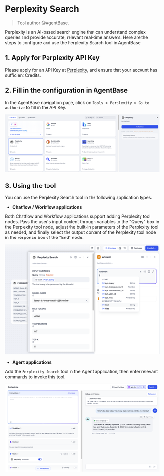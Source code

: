 # Perplexity Search

> Tool author @AgentBase.

Perplexity is an AI-based search engine that can understand complex queries and provide accurate, relevant real-time answers. Here are the steps to configure and use the Perplexity Search tool in AgentBase.

## 1. Apply for Perplexity API Key

Please apply for an API Key at [Perplexity](https://www.perplexity.ai/settings/api), and ensure that your account has sufficient Credits.

## 2. Fill in the configuration in AgentBase

In the AgentBase navigation page, click on `Tools > Perplexity > Go to authorize` to fill in the API Key.

![](../../../../img/tools-perplexity.png)

## 3. Using the tool

You can use the Perplexity Search tool in the following application types.

- **Chatflow / Workflow applications**

Both Chatflow and Workflow applications support adding Perplexity tool nodes. Pass the user's input content through variables to the "Query" box in the Perplexity tool node, adjust the built-in parameters of the Perplexity tool as needed, and finally select the output content of the Perplexity tool node in the response box of the "End" node.

![](../../../../img/tools-chatflow-perplexity.png)

- **Agent applications**

Add the `Perplexity Search` tool in the Agent application, then enter relevant commands to invoke this tool.

![](../../../../img/tools-agent-perplexity.png)
